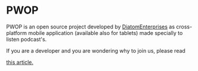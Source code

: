 # PWOP

PWOP is an open source project developed by 
<a href="http://www.diatomenterprises.com">DiatomEnterprises</a> as cross-platform mobile application (available also for tablets) made specially to listen podcast's.

If you are a developer and you are wondering why to join us, please read 

<a href="https://github.com/DiatomEnterprisesOSP/PWOP/wiki/Why-To-Join-Us">this article.</a>


 




